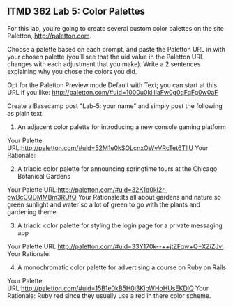 ## ITMD 362 Lab 5: Color Palettes

For this lab, you’re going to create several custom color palettes on the site Paletton, http://paletton.com.

Choose a palette based on each prompt, and paste the Paletton URL in with your chosen palette (you’ll see that the uid value in the Paletton URL changes with each adjustment that you make). Write a 2 sentences explaining why you chose the colors you did.

Opt for the Paletton Preview mode Default with Text; you can start at this URL if you like: http://paletton.com/#uid=1000u0kllllaFw0g0qFqFg0w0aF

Create a Basecamp post "Lab-5: your name" and simply post the following as plain text. 

1. An adjacent color palette for introducing a new console gaming platform

Your Palette URL:http://paletton.com/#uid=52M1e0kSOLcnxOWvVRcTet6TllU
Your Rationale:

2. A triadic color palette for announcing springtime tours at the Chicago Botanical Gardens

Your Palette URL:http://paletton.com/#uid=32K1d0kI2r-owBcCQDMMBm3RUfQ
Your Rationale:Its all about gardens and nature so green sunlight and water so a lot of green to go with the plants and gardening theme.

3. A triadic color palette for styling the login page for a private messaging app

Your Palette URL:http://paletton.com/#uid=33Y170k--++jtZFqw+Q+XZiZJvI
Your Rationale:

4. A monochromatic color palette for advertising a course on Ruby on Rails

Your Palette URL:http://paletton.com/#uid=15B1e0kB5H0j3KipWHoHUsEKDlQ
Your Rationale: Ruby red since they usuelly use a red in there color scheme. 


